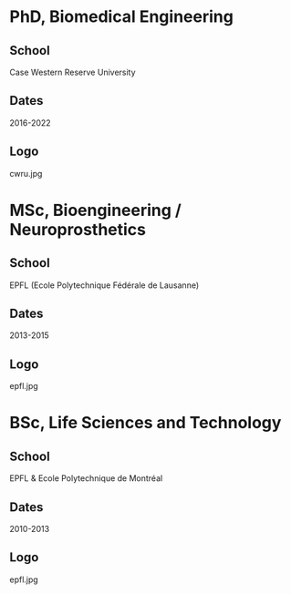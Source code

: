 # PhD, Biomedical Engineering

## School
Case Western Reserve University

## Dates
2016-2022

## Logo
cwru.jpg

# MSc, Bioengineering / Neuroprosthetics

## School
EPFL (Ecole Polytechnique Fédérale de Lausanne)

## Dates
2013-2015

## Logo
epfl.jpg

# BSc, Life Sciences and Technology

## School
EPFL & Ecole Polytechnique de Montréal 

## Dates
2010-2013

## Logo
epfl.jpg
